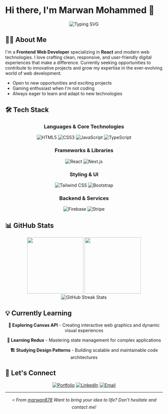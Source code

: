 # Hi there, I'm Marwan Mohammed 👋

<div align="center">
  <img src="https://readme-typing-svg.herokuapp.com?font=Fira+Code&weight=500&size=28&pause=1000&color=2D7EF7&center=true&vCenter=true&width=600&lines=Frontend+Web+Developer;Bring+Your+Ideas+To+Life" alt="Typing SVG" />
</div>

## 👨‍💻 About Me

I'm a **Frontend Web Developer** specializing in **React** and modern web technologies. I love crafting clean, responsive, and user-friendly digital experiences that make a difference. Currently seeking opportunities to contribute to innovative projects and grow my expertise in the ever-evolving world of web development.

- Open to new opportunities and exciting projects
- Gaming enthusiast when I'm not coding
- Always eager to learn and adapt to new technologies

## 🛠️ Tech Stack

<div align="center">

### Languages & Core Technologies
![HTML5](https://img.shields.io/badge/HTML5-E34F26?style=for-the-badge&logo=html5&logoColor=white)
![CSS3](https://img.shields.io/badge/CSS3-1572B6?style=for-the-badge&logo=css3&logoColor=white)
![JavaScript](https://img.shields.io/badge/JavaScript-F7DF1E?style=for-the-badge&logo=javascript&logoColor=black)
![TypeScript](https://img.shields.io/badge/TypeScript-007ACC?style=for-the-badge&logo=typescript&logoColor=white)

### Frameworks & Libraries
![React](https://img.shields.io/badge/React-20232A?style=for-the-badge&logo=react&logoColor=61DAFB)
![Next.js](https://img.shields.io/badge/Next.js-000000?style=for-the-badge&logo=next.js&logoColor=white)

### Styling & UI
![Tailwind CSS](https://img.shields.io/badge/Tailwind_CSS-38B2AC?style=for-the-badge&logo=tailwind-css&logoColor=white)
![Bootstrap](https://img.shields.io/badge/Bootstrap-563D7C?style=for-the-badge&logo=bootstrap&logoColor=white)

### Backend & Services
![Firebase](https://img.shields.io/badge/Firebase-039BE5?style=for-the-badge&logo=Firebase&logoColor=white)
![Stripe](https://img.shields.io/badge/Stripe-626CD9?style=for-the-badge&logo=Stripe&logoColor=white)

</div>

## 📊 GitHub Stats

<div align="center">
  <img height="180em" src="https://github-readme-stats.vercel.app/api?username=marwan878&show_icons=true&theme=tokyonight&include_all_commits=true&count_private=true&hide=prs,issues,contribs"/>
  <img height="180em" src="https://github-readme-stats.vercel.app/api/top-langs/?username=marwan878&layout=compact&langs_count=8&theme=tokyonight"/>
</div>

<div align="center">
  <img src="https://github-readme-streak-stats.herokuapp.com/?user=marwan878&theme=tokyonight" alt="GitHub Streak Stats" />
</div>

## 💡 Currently Learning

<div align="center">

**🎨 Exploring Canvas API** - Creating interactive web graphics and dynamic visual experiences

**🔄 Learning Redux** - Mastering state management for complex applications

**🏗️ Studying Design Patterns** - Building scalable and maintainable code architectures

</div>

## 🤝 Let's Connect

<div align="center">

[![Portfolio](https://img.shields.io/badge/Portfolio-FF5722?style=for-the-badge&logo=google-chrome&logoColor=white)](https://marwan-beta.vercel.app/)
[![LinkedIn](https://img.shields.io/badge/LinkedIn-0077B5?style=for-the-badge&logo=linkedin&logoColor=white)](https://www.linkedin.com/in/marwanmoh/)
[![Email](https://img.shields.io/badge/Email-D14836?style=for-the-badge&logo=gmail&logoColor=white)](mailto:marwan.abdallateef05@eng-st.cu.edu.eg)

</div>

---

<div align="center">
  <i>⭐ From <a href="https://github.com/marwan878">marwan878</a> Want to bring your idea to life? Don't hesitate and contact me!</i>
</div>
